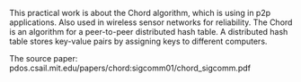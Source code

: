 This practical work is about the Chord algorithm, which is using in p2p applications. Also used in wireless sensor networks for reliability.
The Chord is an algorithm for a peer-to-peer distributed hash table. A distributed hash table stores key-value pairs by assigning keys to different computers.

The source paper: pdos.csail.mit.edu/papers/chord:sigcomm01/chord_sigcomm.pdf